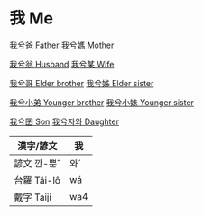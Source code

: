 # 我 Me

[我兮爸 Father](member2.md)	[我兮媽 Mother](member3.md)

[我兮翁 Husband](member17.md)	[我兮某 Wife](member18.md)

[我兮哥 Elder brother](member4.md)	[我兮姊 Elder sister](member5.md)

[我兮小弟 Younger brother](member6.md)	[我兮小妹 Younger sister](member7.md)

[我兮囝 Son](member19.md)	[我兮자와 Daughter](member20.md)



漢字/諺文 | 我
--- | ---
諺文 깐-뿐ˆ | 와ˊ
台羅 Tâi-lô | wá
戴字 Taiji | wa4


